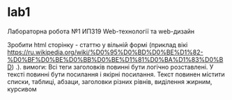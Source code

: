 # lab1

Лабораторна робота №1 ИПЗ19 Web-технології та web-дизайн

Зробити html сторінку - статтю у вільній формі (приклад вікі https://ru.wikipedia.org/wiki/%D0%95%D0%BD%D0%BE%D1%82-%D0%BF%D0%BE%D0%BB%D0%BE%D1%81%D0%BA%D1%83%D0%BD) .). вимоги: Всі теги заголовків повинні бути логічно розставлені. У тексті повинні бути посилання і якірні посилання. Текст повинен містити списки, таблиці, абзаци, заголовки різних рівнів, виділення жирним, курсивом
